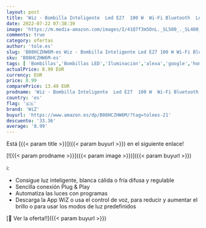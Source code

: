 ```yaml
---
layout: post
title: 'Wiz - Bombilla Inteligente  Led E27  100 W  Wi-Fi Bluetooth  Luz Blanca Cálida a Frio Regulable  Compatible con Alexa y Google Home'
date: 2022-07-22 07:38:39
image: 'https://m.media-amazon.com/images/I/41Q7f3m5OnL._SL500_._SL400_.jpg'
comments: true
category: ofertas
author: 'tole.es'
slug: 'B08HCZHW6M-es Wiz - Bombilla Inteligente Led E27 100 W Wi-Fi Bluetooth...'
sku: 'B08HCZHW6M-es'
tags: [ 'Bombillas','Bombillas LED','Iluminación','alexa','google','home','wiz','🇪🇸', ]
actualPrice: 8.99 EUR
currency: EUR
price: 8.99
comparePrice: 13.49 EUR
prodname: 'Wiz - Bombilla Inteligente  Led E27  100 W  Wi-Fi Bluetooth  Luz Blanca Cálida a Frio Regulable  Compatible con Alexa y Google Home'
country: 'es'
flag: '🇪🇸'
brand: 'WiZ'
buyurl: 'https://www.amazon.es/dp/B08HCZHW6M/?tag=tolees-21'
descuento: '33.36'
average: '8.99'
---
```


Está [{{< param title >}}]({{< param buyurl >}}) en el siguiente enlace!

[![{{< param prodname >}}]({{< param image >}})]({{< param buyurl >}})

ℹ️:

- Consigue luz inteligente, blanca cálida o fría difusa y regulable
- Sencilla conexión Plug & Play
- Automatiza las luces con programas
- Descarga la App WiZ o usa el control de voz, para reducir y aumentar el brillo o para usar los modos de luz predefinidos

[🛒 Ver la oferta!!]({{< param buyurl >}})
